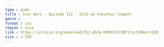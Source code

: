 ```yaml
---
type : game
title : Star Wars - Episode III - Sith no Fukushuu (Japan)
genre : 
format : iso
region : asia
link : https://archive.org/download/PS2-ASIA-ROMS321COM/Star%20Wars%20-%20Episode%20III%20-%20Sith%20no%20Fukushuu%20%28Japan%29.7z
size : 2.7GB
---
```

